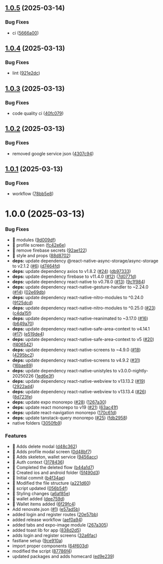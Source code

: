 ## [1.0.5](https://github.com/Act-Aks/etrack/compare/prod/1.0.4...prod/1.0.5) (2025-03-14)


### Bug Fixes

* ci ([5666a00](https://github.com/Act-Aks/etrack/commit/5666a00b32fd29def6e4c676df0e2cd4a0777d3b))

## [1.0.4](https://github.com/Act-Aks/etrack/compare/prod/1.0.3...prod/1.0.4) (2025-03-13)


### Bug Fixes

* lint ([921e2dc](https://github.com/Act-Aks/etrack/commit/921e2dc239b1ab7ba49565015712cd61980ae3f3))

## [1.0.3](https://github.com/Act-Aks/etrack/compare/prod/1.0.2...prod/1.0.3) (2025-03-13)

### Bug Fixes

- code quality ci ([40fc079](https://github.com/Act-Aks/etrack/commit/40fc0796427788f25fadd3831c2dd0828eeafec2))

## [1.0.2](https://github.com/Act-Aks/etrack/compare/prod/1.0.1...prod/1.0.2) (2025-03-13)

### Bug Fixes

- removed google service json ([4307c94](https://github.com/Act-Aks/etrack/commit/4307c94c524c119e4cea92911e10035b833a63c4))

## [1.0.1](https://github.com/Act-Aks/etrack/compare/prod/1.0.0...prod/1.0.1) (2025-03-13)

### Bug Fixes

- workflow ([78bb5e8](https://github.com/Act-Aks/etrack/commit/78bb5e8768f607d966e2087a3a294d0554014f4f))

# 1.0.0 (2025-03-13)

### Bug Fixes

- 🐛 modules ([9d009df](https://github.com/Act-Aks/etrack/commit/9d009df4f9de4aefbe0fb7635e3daff299c5de15))
- 🐛 profile screen ([fc42e6e](https://github.com/Act-Aks/etrack/commit/fc42e6eff5bc0868d386dc0dfd2e085d6258de03))
- 🐛 remove firebase secrets ([92ae122](https://github.com/Act-Aks/etrack/commit/92ae122978bbd4f14fa3688ca6a3a7b541969b03))
- 🐛 style and props ([88d8702](https://github.com/Act-Aks/etrack/commit/88d87024e15d27da7d99540942919a8a632f3bc9))
- **deps:** update dependency @react-native-async-storage/async-storage to v2.1.2 ([#6](https://github.com/Act-Aks/etrack/issues/6)) ([d7464fd](https://github.com/Act-Aks/etrack/commit/d7464fdbffda34677c4933cf805e975be36230bf))
- **deps:** update dependency axios to v1.8.2 ([#24](https://github.com/Act-Aks/etrack/issues/24)) ([db97333](https://github.com/Act-Aks/etrack/commit/db9733311132b431020ec33f7a6f6314ac76b0c3))
- **deps:** update dependency firebase to v11.4.0 ([#12](https://github.com/Act-Aks/etrack/issues/12)) ([7d0771d](https://github.com/Act-Aks/etrack/commit/7d0771d6a2b79becbeed84a45d93887d19eb059b))
- **deps:** update dependency react-native to v0.78.0 ([#13](https://github.com/Act-Aks/etrack/issues/13)) ([9c1f984](https://github.com/Act-Aks/etrack/commit/9c1f984dd3cc1c71d542e7ec1986577572a36adb))
- **deps:** update dependency react-native-gesture-handler to ~2.24.0 ([#14](https://github.com/Act-Aks/etrack/issues/14)) ([02e69db](https://github.com/Act-Aks/etrack/commit/02e69db412547a8a49629684713a6d72ad58791e))
- **deps:** update dependency react-native-nitro-modules to ^0.24.0 ([9125dcd](https://github.com/Act-Aks/etrack/commit/9125dcddaf8633afa8c42dcfbde8601bbd06b9c7))
- **deps:** update dependency react-native-nitro-modules to ^0.25.0 ([#23](https://github.com/Act-Aks/etrack/issues/23)) ([c4da15f](https://github.com/Act-Aks/etrack/commit/c4da15f740a7aca29702636a571a4596ec5eabfd))
- **deps:** update dependency react-native-reanimated to ~3.17.0 ([#16](https://github.com/Act-Aks/etrack/issues/16)) ([b649a70](https://github.com/Act-Aks/etrack/commit/b649a704f4adeecdb6ed29d7fdeed4247cac83d2))
- **deps:** update dependency react-native-safe-area-context to v4.14.1 ([#17](https://github.com/Act-Aks/etrack/issues/17)) ([e519de4](https://github.com/Act-Aks/etrack/commit/e519de46e4a6f04ddc846133663e23699c517e72))
- **deps:** update dependency react-native-safe-area-context to v5 ([#20](https://github.com/Act-Aks/etrack/issues/20)) ([f406542](https://github.com/Act-Aks/etrack/commit/f4065426b01d04ece1b170b3d974eeddd439f616))
- **deps:** update dependency react-native-screens to ~4.9.0 ([#18](https://github.com/Act-Aks/etrack/issues/18)) ([4295bc2](https://github.com/Act-Aks/etrack/commit/4295bc2b9c501604616d749e40a5c3888fce6b45))
- **deps:** update dependency react-native-screens to v4.9.2 ([#31](https://github.com/Act-Aks/etrack/issues/31)) ([16bae89](https://github.com/Act-Aks/etrack/commit/16bae897b0aa6aeb3aa93052c671637bbeb9b004))
- **deps:** update dependency react-native-unistyles to v3.0.0-nightly-20250226 ([1ed6e3f](https://github.com/Act-Aks/etrack/commit/1ed6e3ff9e80bc5f4526a8f051116bd43ea54f63))
- **deps:** update dependency react-native-webview to v13.13.2 ([#19](https://github.com/Act-Aks/etrack/issues/19)) ([2922ad4](https://github.com/Act-Aks/etrack/commit/2922ad459856dac5c4dd81ca434840853b69cc80))
- **deps:** update dependency react-native-webview to v13.13.4 ([#26](https://github.com/Act-Aks/etrack/issues/26)) ([8d723fe](https://github.com/Act-Aks/etrack/commit/8d723fe00791b1edc32e8e3b9aec6197dd185ef0))
- **deps:** update expo monorepo ([#28](https://github.com/Act-Aks/etrack/issues/28)) ([1267a30](https://github.com/Act-Aks/etrack/commit/1267a30100eaa5254d5c5f18f5f2d7c0cb666868))
- **deps:** update react monorepo to v19 ([#21](https://github.com/Act-Aks/etrack/issues/21)) ([63ac41f](https://github.com/Act-Aks/etrack/commit/63ac41fa86781efabe9482668d65ee0d7266509c))
- **deps:** update react-navigation monorepo ([170c61d](https://github.com/Act-Aks/etrack/commit/170c61d4af2c016e7e778a1c55f4b04063f07ba3))
- **deps:** update tanstack-query monorepo ([#25](https://github.com/Act-Aks/etrack/issues/25)) ([fdb2958](https://github.com/Act-Aks/etrack/commit/fdb2958863865a5a4b9bef580e4160fe20c9a859))
- native folders ([3050fb9](https://github.com/Act-Aks/etrack/commit/3050fb9908185dad618a3f7e12acd093c2f18ff9))

### Features

- 🎸 Adds delete modal ([d48c362](https://github.com/Act-Aks/etrack/commit/d48c36264f1cd9890979ec97f2661123e0f2d747))
- 🎸 Adds profile modal screen ([0d48bf7](https://github.com/Act-Aks/etrack/commit/0d48bf7a280cd815dbf19bb74357603bdce5de8e))
- 🎸 Adds skeleton, wallet service ([9456acc](https://github.com/Act-Aks/etrack/commit/9456acc9573e0af11ac1c051cfda9889ff2a79f9))
- 🎸 Auth context ([3178436](https://github.com/Act-Aks/etrack/commit/3178436e9766e6c0ea65b86d737ef8aadccaf45c))
- 🎸 Completed the deleted flow ([b44a1d7](https://github.com/Act-Aks/etrack/commit/b44a1d73f87c96adbdf223e071b8b2ed337acffa))
- 🎸 Created ios and android folder ([5f490d3](https://github.com/Act-Aks/etrack/commit/5f490d3c35c8072a440d79a6fff535ecac6530e9))
- 🎸 Initial commit ([b4f34ae](https://github.com/Act-Aks/etrack/commit/b4f34ae03d01aa07338f779bf6f5a0f7ff4ba4ed))
- 🎸 Modified the file structure ([a221d60](https://github.com/Act-Aks/etrack/commit/a221d606afa3ed30183b7b3c880f8e8cdfb4b2a4))
- 🎸 script updated ([056b54f](https://github.com/Act-Aks/etrack/commit/056b54ffb8aaa64a58bd4d8d07ce056ed668b463))
- 🎸 Styling changes ([a6af85e](https://github.com/Act-Aks/etrack/commit/a6af85e53f7e5b84060fdf754dc9cb39ac30a43a))
- 🎸 wallet added ([dee759d](https://github.com/Act-Aks/etrack/commit/dee759d26cdd13dab799b1d9c2bf15ef50c1ff1a))
- 🎸 Wallet items added ([6f29fc4](https://github.com/Act-Aks/etrack/commit/6f29fc4b3cd4415a8cfd5ee483e013c4e12f813a))
- Add renovate.json ([#1](https://github.com/Act-Aks/etrack/issues/1)) ([e57ad5b](https://github.com/Act-Aks/etrack/commit/e57ad5b1061c26a4224170ecbe6473dd2b7bfa55))
- added login and register routes ([20e57bb](https://github.com/Act-Aks/etrack/commit/20e57bb62cb73eb60d1b686de078acbfc7ff3b66))
- added release workflow ([aef0a94](https://github.com/Act-Aks/etrack/commit/aef0a9422b13a117da77930a3018de0bcacb7143))
- added tabs and expo-image module ([267a305](https://github.com/Act-Aks/etrack/commit/267a3058e11ea749cacf96de2430336a1c878477))
- added toast lib for app ([838d2d5](https://github.com/Act-Aks/etrack/commit/838d2d5d40158dbee6987ed848641c64ecd553be))
- adds login and register screens ([32a6fac](https://github.com/Act-Aks/etrack/commit/32a6fac865e150dbbcd7c325e32ffd9cdafd1f34))
- fastlane setup ([9ce910a](https://github.com/Act-Aks/etrack/commit/9ce910a0e0955cfd411ef05bd61fcb68e6105d8b))
- import proper components ([64f603d](https://github.com/Act-Aks/etrack/commit/64f603d89a1be5186bbdd8b7e6255db52252a8e3))
- modified the script ([87786f4](https://github.com/Act-Aks/etrack/commit/87786f47fbb6e8b2841c67342308c8238ef159da))
- updated packages and adds homecard ([ed9e239](https://github.com/Act-Aks/etrack/commit/ed9e239e90c767b6cb19a03b1d8faa0fb3fb233a))
